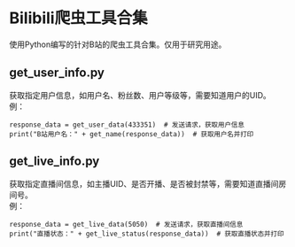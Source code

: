 # Bilibili爬虫工具合集使用Python编写的针对B站的爬虫工具合集。仅用于研究用途。  ## get_user_info.py  获取指定用户信息，如用户名、粉丝数、用户等级等，需要知道用户的UID。  例：  ```response_data = get_user_data(433351)  # 发送请求，获取用户信息  print("B站用户名：" + get_name(response_data))  # 获取用户名并打印  ```## get_live_info.py获取指定直播间信息，如主播UID、是否开播、是否被封禁等，需要知道直播间房间号。  例：  ```response_data = get_live_data(5050)  # 发送请求，获取直播间信息  ​print("直播状态：" + get_live_status(response_data))  # 获取直播状态并打印  ```